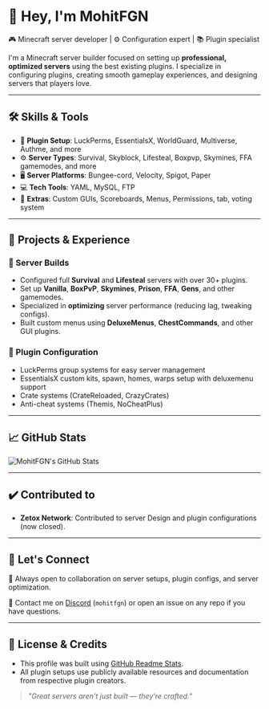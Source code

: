 # 👋 Hey, I'm MohitFGN

🎮 Minecraft server developer | ⚙️ Configuration expert | 📚 Plugin specialist

I'm a Minecraft server builder focused on setting up **professional, optimized servers** using the best existing plugins. I specialize in configuring plugins, creating smooth gameplay experiences, and designing servers that players love.

---

## 🛠️ Skills & Tools
- 🔧 **Plugin Setup**: LuckPerms, EssentialsX, WorldGuard, Multiverse, Authme, and more
- ⚙️ **Server Types**: Survival, Skyblock, Lifesteal, Boxpvp, Skymines, FFA gamemodes, and more
- 🖥️ **Server Platforms**: Bungee-cord, Velocity, Spigot, Paper
- 💻 **Tech Tools**: YAML, MySQL, FTP
- 🎨 **Extras**: Custom GUIs, Scoreboards, Menus, Permissions, tab, voting system
---

## 🚀 Projects & Experience

### 🔹 Server Builds
- Configured full **Survival** and **Lifesteal** servers with over 30+ plugins.
- Set up **Vanilla**, **BoxPvP**, **Skymines**, **Prison**, **FFA**, **Gens**, and other gamemodes.
- Specialized in **optimizing** server performance (reducing lag, tweaking configs).
- Built custom menus using **DeluxeMenus**, **ChestCommands**, and other GUI plugins.

### 🔹 Plugin Configuration
- LuckPerms group systems for easy server management
- EssentialsX custom kits, spawn, homes, warps setup with deluxemenu support
- Crate systems (CrateReloaded, CrazyCrates)
- Anti-cheat systems (Themis, NoCheatPlus)

---

## 📈 GitHub Stats
![MohitFGN's GitHub Stats](https://github-readme-stats.vercel.app/api?username=MohitFGN&show_icons=true&theme=radical)

---

## ✔️ Contributed to
- **Zetox Network**: Contributed to server Design and plugin configurations (now closed).

---

## 💬 Let's Connect
🧠 Always open to collaboration on server setups, plugin configs, and server optimization.

📩 Contact me on [Discord](https://discord.gg/hA4ujT9T8K) (`mohitfgn`) or open an issue on any repo if you have questions.

---

## 📜 License & Credits
- This profile was built using [GitHub Readme Stats](https://github.com/anuraghazra/github-readme-stats).
- All plugin setups use publicly available resources and documentation from respective plugin creators.


> *"Great servers aren’t just built — they’re crafted."*
